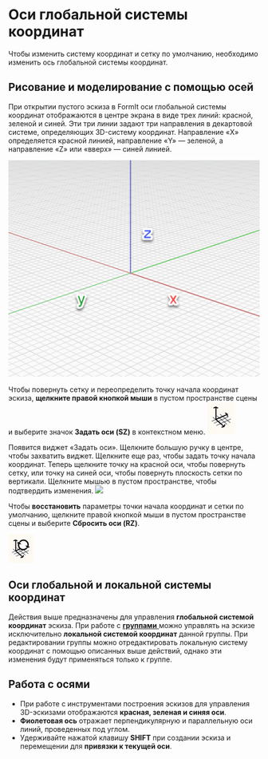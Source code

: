# Оси глобальной системы координат

Чтобы изменить систему координат и сетку по умолчанию, необходимо изменить ось глобальной системы координат.

## Рисование и моделирование с помощью осей

При открытии пустого эскиза в FormIt оси глобальной системы координат отображаются в центре экрана в виде трех линий: красной, зеленой и синей. Эти три линии задают три направления в декартовой системе, определяющих 3D-систему координат. Направление «X» определяется красной линией, направление «Y» — зеленой, а направление «Z» или «вверх» — синей линией.

![](../.gitbook/assets/axis.png)

Чтобы повернуть сетку и переопределить точку начала координат эскиза, **щелкните правой кнопкой мыши** в пустом пространстве сцены и выберите значок **Задать оси (SZ)** в контекстном меню\.
![](<../.gitbook/assets/guid-d035d02f-480d-44a2-ae80-4b4fbf3a6117-low (1).png>)

Появится виджет «Задать оси». Щелкните большую ручку в центре, чтобы захватить виджет. Щелкните еще раз, чтобы задать точку начала координат. Теперь щелкните точку на красной оси, чтобы повернуть сетку, или точку на синей оси, чтобы повернуть плоскость сетки по вертикали. Щелкните мышью в пустом пространстве, чтобы подтвердить изменения\.
![](../.gitbook/assets/2021-01-14\_12-30-10.gif)

Чтобы **восстановить** параметры точки начала координат и сетки по умолчанию, щелкните правой кнопкой мыши в пустом пространстве сцены и выберите **Сбросить оси (RZ)**.

![](../.gitbook/assets/guid-eb26f44b-70b2-404a-8a7c-57d094d888c3-low.png)

## Оси глобальной и локальной системы координат

Действия выше предназначены для управления **глобальной системой координат** эскиза. При работе с [**группами** ](groups.md)можно управлять на эскизе исключительно **локальной системой координат** данной группы. При редактировании группы можно отредактировать локальную систему координат с помощью описанных выше действий, однако эти изменения будут применяться только к группе.

## Работа с осями

* При работе с инструментами построения эскизов для управления 3D-эскизами отображаются **красная, зеленая и синяя оси**.
* **Фиолетовая ось** отражает перпендикулярную и параллельную оси линий, проведенных под углом.
* Удерживайте нажатой клавишу **SHIFT** при создании эскиза и перемещении для **привязки к текущей оси**.
